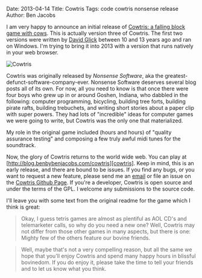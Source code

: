 Date: 2013-04-14
Title: Cowtris
Tags: code cowtris nonsense release
Author: Ben Jacobs

I am very happy to announce an initial release of [Cowtris: a falling block
game with cows][cowtris]. This is actually version three of Cowtris. The first
two versions were written by [David Glick][davisagli] between 10 and 13 years
ago and ran on Windows. I'm trying to bring it into 2013 with a version that
runs natively in your web browser.

![Cowtris](https://raw.github.com/benmj/cowtris/master/resources/images/cowtris_1_lg.gif)

Cowtris was originally released by *Nonsense Software*, aka the greatest-
defunct-software-company-ever. Nonsense Software deserves several blog posts
all of its own. For now, all you need to know is that once there were four
boys who grew up in or around Goshen, Indiana, who dabbled in the following:
computer programming, bicycling, building tree forts, building pirate rafts,
building trebuchets, and writing short stories about a paper clip with super
powers. They had lots of "incredible" ideas for computer games we were going
to write, but Cowtris was the only one that materialized. 

My role in the original game included (hours and hours) of "quality assurance
testing" and composing a few truly awful midi tunes for the soundtrack.

Now, the glory of Cowtris returns to the world wide web. You can play at
[http://blog.benbybenjacobs.com/cowtris][cowtris]. Keep in mind, this is an
early release, and there are bound to be issues. If you find any bugs, or you
want to request a new feature, please send me an [email][email] or file an
issue on the [Cowtris Github Page][gh]. If you're a developer, Cowtris is open
source and under the terms of the GPL. I welcome any submissions to the source
code.

I'll leave you with some text from the original readme for the game which I
think is great:

> Okay, I guess tetris games are almost as plentiful as AOL CD's and telemarketer calls, so why do you need a new one? Well, Cowtris may not differ from those other games in many aspects, but there is one: Mighty few of the others feature our bovine friends.

> Well, maybe that's not a very compelling reason, but all the same we hope that you'll enjoy Cowtris and spend many happy hours in blissful bovinedom. If you do enjoy it, please take the time to tell your friends and to let us know what you think.

[davisagli]: http://github.com/davisagli
[cowtris]: http://blog.benbybenjacobs.com/cowtris
[email]: mailto:benmillerj@gmail.com
[gh]: http://github.com/benmj/cowtris
